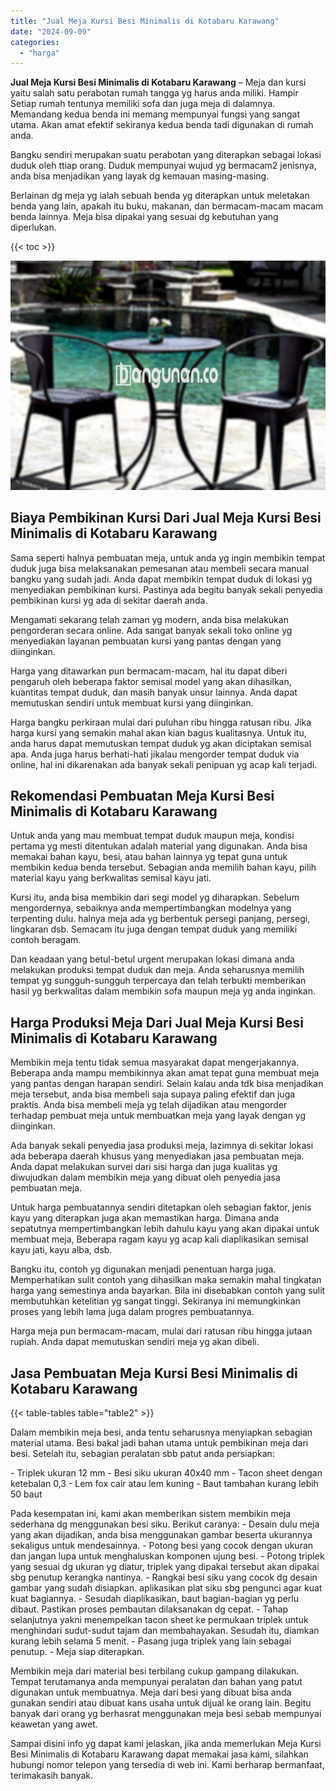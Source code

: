 ```yaml
---
title: "Jual Meja Kursi Besi Minimalis di Kotabaru Karawang"
date: "2024-09-09"
categories: 
  - "harga"
---
```


**Jual Meja Kursi Besi Minimalis di Kotabaru Karawang** – Meja dan kursi yaitu salah satu perabotan rumah tangga yg harus anda miliki. Hampir Setiap rumah tentunya memiliki sofa dan juga meja di dalamnya. Memandang kedua benda ini memang mempunyai fungsi yang sangat utama. Akan amat efektif sekiranya kedua benda tadi digunakan di rumah anda.

Bangku sendiri merupakan suatu perabotan yang diterapkan sebagai lokasi duduk oleh ttiap orang. Duduk mempunyai wujud yg bermacam2 jenisnya, anda bisa menjadikan yang layak dg kemauan masing-masing.

Berlainan dg meja yg ialah sebuah benda yg diterapkan untuk meletakan benda yang lain, apakah itu buku, makanan, dan bermacam-macam macam benda lainnya. Meja bisa dipakai yang sesuai dg kebutuhan yang diperlukan.

{{< toc >}}

![Jual Meja Kursi Besi Minimalis di Kotabaru Karawang](/images/jual-meja-besi-murah21.png)

## Biaya Pembikinan Kursi Dari Jual Meja Kursi Besi Minimalis di Kotabaru Karawang

Sama seperti halnya pembuatan meja, untuk anda yg ingin membikin tempat duduk juga bisa melaksanakan pemesanan atau membeli secara manual bangku yang sudah jadi. Anda dapat membikin tempat duduk di lokasi yg menyediakan pembikinan kursi. Pastinya ada begitu banyak sekali penyedia pembikinan kursi yg ada di sekitar daerah anda.

Mengamati sekarang telah zaman yg modern, anda bisa melakukan pengorderan secara online. Ada sangat banyak sekali toko online yg menyediakan layanan pembuatan kursi yang pantas dengan yang diinginkan.

Harga yang ditawarkan pun bermacam-macam, hal itu dapat diberi pengaruh oleh beberapa faktor semisal model yang akan dihasilkan, kuantitas tempat duduk, dan masih banyak unsur lainnya. Anda dapat memutuskan sendiri untuk membuat kursi yang diinginkan.

Harga bangku perkiraan mulai dari puluhan ribu hingga ratusan ribu. Jika harga kursi yang semakin mahal akan kian bagus kualitasnya. Untuk itu, anda harus dapat memutuskan tempat duduk yg akan diciptakan semisal apa. Anda juga harus berhati-hati jikalau mengorder tempat duduk via online, hal ini dikarenakan ada banyak sekali penipuan yg acap kali terjadi.

## Rekomendasi Pembuatan Meja Kursi Besi Minimalis di Kotabaru Karawang

Untuk anda yang mau membuat tempat duduk maupun meja, kondisi pertama yg mesti ditentukan adalah material yang digunakan. Anda bisa memakai bahan kayu, besi, atau bahan lainnya yg tepat guna untuk membikin kedua benda tersebut. Sebagian anda memilih bahan kayu, pilih material kayu yang berkwalitas semisal kayu jati.

Kursi itu, anda bisa membikin dari segi model yg diharapkan. Sebelum mengordernya, sebaiknya anda mempertimbangkan modelnya yang terpenting dulu. halnya meja ada yg berbentuk persegi panjang, persegi, lingkaran dsb. Semacam itu juga dengan tempat duduk yang memiliki contoh beragam.

Dan keadaan yang betul-betul urgent merupakan lokasi dimana anda melakukan produksi tempat duduk dan meja. Anda seharusnya memilih tempat yg sungguh-sungguh terpercaya dan telah terbukti memberikan hasil yg berkwalitas dalam membikin sofa maupun meja yg anda inginkan.

## Harga Produksi Meja Dari Jual Meja Kursi Besi Minimalis di Kotabaru Karawang

Membikin meja tentu tidak semua masyarakat dapat mengerjakannya. Beberapa anda mampu membikinnya akan amat tepat guna membuat meja yang pantas dengan harapan sendiri. Selain kalau anda tdk bisa menjadikan meja tersebut, anda bisa membeli saja supaya paling efektif dan juga praktis. Anda bisa membeli meja yg telah dijadikan atau mengorder terhadap pembuat meja untuk membuatkan meja yang layak dengan yg diinginkan.

Ada banyak sekali penyedia jasa produksi meja, lazimnya di sekitar lokasi ada beberapa daerah khusus yang menyediakan jasa pembuatan meja. Anda dapat melakukan survei dari sisi harga dan juga kualitas yg diwujudkan dalam membikin meja yang dibuat oleh penyedia jasa pembuatan meja.

Untuk harga pembuatannya sendiri ditetapkan oleh sebagian faktor, jenis kayu yang diterapkan juga akan memastikan harga. Dimana anda sepatutnya mempertimbangkan lebih dahulu kayu yang akan dipakai untuk membuat meja, Beberapa ragam kayu yg acap kali diaplikasikan semisal kayu jati, kayu alba, dsb.

Bangku itu, contoh yg digunakan menjadi penentuan harga juga. Memperhatikan sulit contoh yang dihasilkan maka semakin mahal tingkatan harga yang semestinya anda bayarkan. Bila ini disebabkan contoh yang sulit membutuhkan ketelitian yg sangat tinggi. Sekiranya ini memungkinkan proses yang lebih lama juga dalam progres pembuatannya.

Harga meja pun bermacam-macam, mulai dari ratusan ribu hingga jutaan rupiah. Anda dapat memutuskan sendiri meja yg akan dibeli.

## Jasa Pembuatan Meja Kursi Besi Minimalis di Kotabaru Karawang

{{< table-tables table="table2" >}}

Dalam membikin meja besi, anda tentu seharusnya menyiapkan sebagian material utama. Besi bakal jadi bahan utama untuk pembikinan meja dari besi. Setelah itu, sebagian peralatan sbb patut anda persiapkan:

\- Triplek ukuran 12 mm - Besi siku ukuran 40x40 mm - Tacon sheet dengan ketebalan 0,3 - Lem fox cair atau lem kuning - Baut tambahan kurang lebih 50 baut

Pada kesempatan ini, kami akan memberikan sistem membikin meja sederhana dg menggunakan besi siku. Berikut caranya: - Desain dulu meja yang akan dijadikan, anda bisa menggunakan gambar beserta ukurannya sekaligus untuk mendesainnya. - Potong besi yang cocok dengan ukuran dan jangan lupa untuk menghaluskan komponen ujung besi. - Potong triplek yang sesuai dg ukuran yg diatur, triplek yang dipakai tersebut akan dipakai sbg penutup kerangka nantinya. - Rangkai besi siku yang cocok dg desain gambar yang sudah disiapkan. aplikasikan plat siku sbg pengunci agar kuat kuat bagiannya. - Sesudah diaplikasikan, baut bagian-bagian yg perlu dibaut. Pastikan proses pembautan dilaksanakan dg cepat. - Tahap selanjutnya yakni menempelkan tacon sheet ke permukaan triplek untuk menghindari sudut-sudut tajam dan membahayakan. Sesudah itu, diamkan kurang lebih selama 5 menit. - Pasang juga triplek yang lain sebagai penutup. - Meja siap diterapkan.

Membikin meja dari material besi terbilang cukup gampang dilakukan. Tempat terutamanya anda mempunyai peralatan dan bahan yang patut digunakan untuk membuatnya. Meja dari besi yang dibuat bisa anda gunakan sendiri atau dibuat kans usaha untuk dijual ke orang lain. Begitu banyak dari orang yg berhasrat menggunakan meja besi sebab mempunyai keawetan yang awet.

Sampai disini info yg dapat kami jelaskan, jika anda memerlukan Meja Kursi Besi Minimalis di Kotabaru Karawang dapat memakai jasa kami, silahkan hubungi nomor telepon yang tersedia di web ini. Kami berharap bermanfaat, terimakasih banyak.
